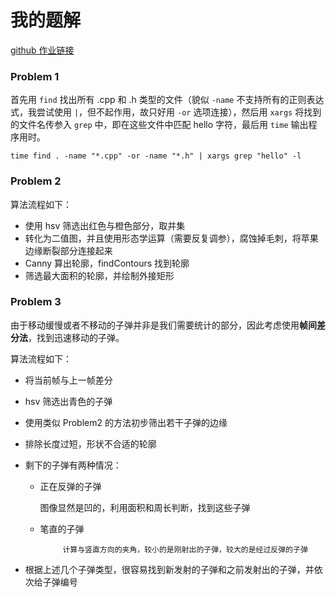 # 我的题解

[github 作业链接](https://github.com/alfayoung/RMCV/tree/main/Homework1)

### Problem 1

首先用 `find` 找出所有 .cpp 和 .h 类型的文件（貌似 `-name` 不支持所有的正则表达式，我尝试使用 `|`，但不起作用，故只好用 `-or` 选项连接），然后用 `xargs` 将找到的文件名传参入 `grep` 中，即在这些文件中匹配 hello 字符，最后用 `time` 输出程序用时。

```shell
time find . -name "*.cpp" -or -name "*.h" | xargs grep "hello" -l
```

### Problem 2

算法流程如下：

* 使用 hsv 筛选出红色与橙色部分，取并集
* 转化为二值图，并且使用形态学运算（需要反复调参），腐蚀掉毛刺，将苹果边缘断裂部分连接起来
* Canny 算出轮廓，findContours 找到轮廓
* 筛选最大面积的轮廓，并绘制外接矩形

### Problem 3

由于移动缓慢或者不移动的子弹并非是我们需要统计的部分，因此考虑使用**帧间差分法**，找到迅速移动的子弹。

算法流程如下：

* 将当前帧与上一帧差分

* hsv 筛选出青色的子弹

* 使用类似 Problem2 的方法初步筛出若干子弹的边缘

* 排除长度过短，形状不合适的轮廓

* 剩下的子弹有两种情况：

  * 正在反弹的子弹

    图像显然是凹的，利用面积和周长判断，找到这些子弹

  * 笔直的子弹

			 计算与竖直方向的夹角，较小的是刚射出的子弹，较大的是经过反弹的子弹

* 根据上述几个子弹类型，很容易找到新发射的子弹和之前发射出的子弹，并依次给子弹编号
